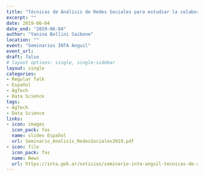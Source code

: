 ```yaml
---
title: "Técnicas de Análisis de Redes Sociales para estudiar la colaboración científica"
excerpt: ""
date: 2019-06-04
date_end: "2019-06-04"
author: "Yanina Bellini Saibene"
location: ""
event: "Seminarios INTA Anguil"
event_url: 
draft: false
# layout options: single, single-sidebar
layout: single
categories:
- Regular Talk
- Español
- AgTech
- Data Science
tags:
- AgTech
- Data Science
links:
- icon: images
  icon_pack: fas
  name: slides Español
  url: Seminario_Analisis_RedesSociales2019.pdf
- icon: file
  icon_pack: fas
  name: News
  url: https://inta.gob.ar/noticias/seminario-inta-anguil-tecnicas-de-analisis-de-redes-sociales-para-estudiar-la-colaboracion-cientifica
---
```


